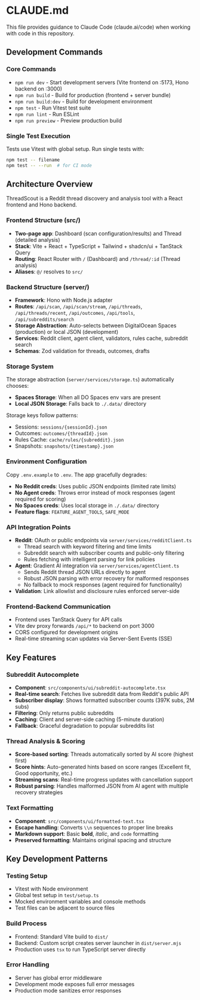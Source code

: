 # CLAUDE.md

This file provides guidance to Claude Code (claude.ai/code) when working with code in this repository.

## Development Commands

### Core Commands
- `npm run dev` - Start development servers (Vite frontend on :5173, Hono backend on :3000)
- `npm run build` - Build for production (frontend + server bundle)
- `npm run build:dev` - Build for development environment
- `npm test` - Run Vitest test suite
- `npm run lint` - Run ESLint
- `npm run preview` - Preview production build

### Single Test Execution
Tests use Vitest with global setup. Run single tests with:
```bash
npm test -- filename
npm test -- --run  # for CI mode
```

## Architecture Overview

ThreadScout is a Reddit thread discovery and analysis tool with a React frontend and Hono backend.

### Frontend Structure (src/)
- **Two-page app**: Dashboard (scan configuration/results) and Thread (detailed analysis)
- **Stack**: Vite + React + TypeScript + Tailwind + shadcn/ui + TanStack Query
- **Routing**: React Router with `/` (Dashboard) and `/thread/:id` (Thread analysis)
- **Aliases**: `@/` resolves to `src/`

### Backend Structure (server/)
- **Framework**: Hono with Node.js adapter
- **Routes**: `/api/scan`, `/api/scan/stream`, `/api/threads`, `/api/threads/recent`, `/api/outcomes`, `/api/tools`, `/api/subreddits/search`
- **Storage Abstraction**: Auto-selects between DigitalOcean Spaces (production) or local JSON (development)
- **Services**: Reddit client, agent client, validators, rules cache, subreddit search
- **Schemas**: Zod validation for threads, outcomes, drafts

### Storage System
The storage abstraction (`server/services/storage.ts`) automatically chooses:
- **Spaces Storage**: When all DO Spaces env vars are present
- **Local JSON Storage**: Falls back to `./.data/` directory

Storage keys follow patterns:
- Sessions: `sessions/{sessionId}.json`
- Outcomes: `outcomes/{threadId}.json` 
- Rules Cache: `cache/rules/{subreddit}.json`
- Snapshots: `snapshots/{timestamp}.json`

### Environment Configuration
Copy `.env.example` to `.env`. The app gracefully degrades:

- **No Reddit creds**: Uses public JSON endpoints (limited rate limits)
- **No Agent creds**: Throws error instead of mock responses (agent required for scoring)
- **No Spaces creds**: Uses local storage in `./.data/` directory
- **Feature flags**: `FEATURE_AGENT_TOOLS`, `SAFE_MODE`

### API Integration Points
- **Reddit**: OAuth or public endpoints via `server/services/redditClient.ts`
  - Thread search with keyword filtering and time limits
  - Subreddit search with subscriber counts and public-only filtering
  - Rules fetching with intelligent parsing for link policies
- **Agent**: Gradient AI integration via `server/services/agentClient.ts`
  - Sends Reddit thread JSON URLs directly to agent
  - Robust JSON parsing with error recovery for malformed responses
  - No fallback to mock responses (agent required for functionality)
- **Validation**: Link allowlist and disclosure rules enforced server-side

### Frontend-Backend Communication
- Frontend uses TanStack Query for API calls
- Vite dev proxy forwards `/api/*` to backend on port 3000
- CORS configured for development origins
- Real-time streaming scan updates via Server-Sent Events (SSE)

## Key Features

### Subreddit Autocomplete
- **Component**: `src/components/ui/subreddit-autocomplete.tsx`
- **Real-time search**: Fetches live subreddit data from Reddit's public API
- **Subscriber display**: Shows formatted subscriber counts (397K subs, 2M subs)
- **Filtering**: Only returns public subreddits
- **Caching**: Client and server-side caching (5-minute duration)
- **Fallback**: Graceful degradation to popular subreddits list

### Thread Analysis & Scoring
- **Score-based sorting**: Threads automatically sorted by AI score (highest first)
- **Score hints**: Auto-generated hints based on score ranges (Excellent fit, Good opportunity, etc.)
- **Streaming scans**: Real-time progress updates with cancellation support
- **Robust parsing**: Handles malformed JSON from AI agent with multiple recovery strategies

### Text Formatting
- **Component**: `src/components/ui/formatted-text.tsx`
- **Escape handling**: Converts `\\n` sequences to proper line breaks
- **Markdown support**: Basic **bold**, *italic*, and `code` formatting
- **Preserved formatting**: Maintains original spacing and structure

## Key Development Patterns

### Testing Setup
- Vitest with Node environment
- Global test setup in `test/setup.ts`
- Mocked environment variables and console methods
- Test files can be adjacent to source files

### Build Process
- Frontend: Standard Vite build to `dist/`
- Backend: Custom script creates server launcher in `dist/server.mjs`
- Production uses `tsx` to run TypeScript server directly

### Error Handling
- Server has global error middleware
- Development mode exposes full error messages
- Production mode sanitizes error responses